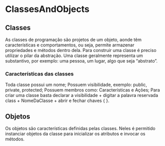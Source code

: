 # ClassesAndObjects
 
## Classes
As classes de programação são projetos de um objeto, aonde têm características e comportamentos, ou seja, permite armazenar propriedades e métodos dentro dela. Para construir uma classe é preciso utilizar o pilar da abstração. Uma classe geralmente representa um substantivo, por exemplo: uma pessoa, um lugar, algo que seja “abstrato”.

### Características das classes
Toda classe possui um nome;
Possuem visibilidade, exemplo: public, private, protected;
Possuem membros como: Características e Ações;
Para criar uma classe basta declarar a visibilidade + digitar a palavra reservada class + NomeDaClasse + abrir e fechar chaves { }.

## Objetos
Os objetos são características definidas pelas classes. Neles é permitido instanciar objetos da classe para inicializar os atributos e invocar os métodos.
